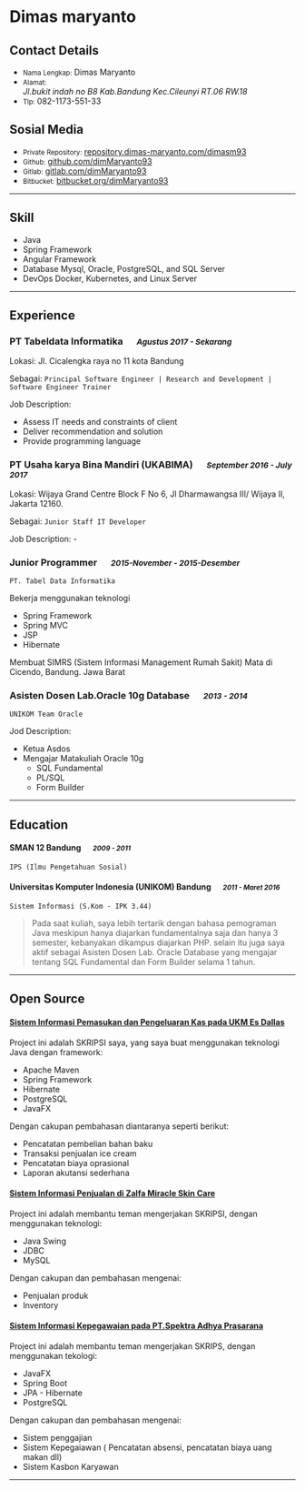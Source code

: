 # Dimas maryanto

## Contact Details

* <small>Nama Lengkap:</small> Dimas Maryanto
* <small>Alamat:</small> <address>Jl.bukit indah no B8 Kab.Bandung Kec.Cileunyi RT.06 RW.18</address>
* <small>Tlp:</small> 082-1173-551-33


## Sosial Media

* <small>Private Repository:</small> <a href="http://repository.dimas-maryanto.com/dimasm93" target="_blank">repository.dimas-maryanto.com/dimasm93</a>
* <small>Github:</small> <a href="https://github.com/dimmaryanto93" target="_blank">github.com/dimMaryanto93</a>
* <small>Gitlab:</small> <a href="https://gitlab.com/dimmaryanto93" target="_blank">gitlab.com/dimMaryanto93</a>
* <small>Bitbucket:</small> <a href="https://bitbucket.org/dimMaryanto93/" target="_blank">bitbucket.org/dimMaryanto93</a>

---

## Skill

* Java
* Spring Framework
* Angular Framework
* Database Mysql, Oracle, PostgreSQL, and SQL Server
* DevOps Docker, Kubernetes, and Linux Server

---

## Experience

### PT Tabeldata Informatika &emsp; <small>*Agustus 2017 - Sekarang*</small>

Lokasi: Jl. Cicalengka raya no 11 kota Bandung

Sebagai: `Principal Software Engineer | Research and Development | Software Engineer Trainer`

Job Description: 
- Assess IT needs and constraints of client
- Deliver recommendation and solution
- Provide programming language

### PT Usaha karya Bina Mandiri (UKABIMA) &emsp; <small>*September 2016 - July 2017*</small>

Lokasi: Wijaya Grand Centre Block F No 6, Jl Dharmawangsa III/ Wijaya II, Jakarta 12160.

Sebagai: `Junior Staff IT Developer`

Job Description: -

### Junior Programmer &emsp; <small>*2015-November - 2015-Desember*</small>
`PT. Tabel Data Informatika`

Bekerja menggunakan teknologi

* Spring Framework
* Spring MVC
* JSP
* Hibernate

Membuat SIMRS (Sistem Informasi Management Rumah Sakit) Mata di Cicendo, Bandung. Jawa Barat

### Asisten Dosen Lab.Oracle 10g Database &emsp; <small>*2013 - 2014*</small>
`UNIKOM Team Oracle`

Jod Description:
- Ketua Asdos
- Mengajar Matakuliah Oracle 10g
  - SQL Fundamental
  - PL/SQL
  - Form Builder

---
## Education

#### SMAN 12 Bandung &emsp; <small>*2009 - 2011*</small>
```IPS (Ilmu Pengetahuan Sosial)```

#### Universitas Komputer Indonesia (UNIKOM) Bandung &emsp; <small>*2011 - Maret 2016*</small>

`Sistem Informasi (S.Kom - IPK 3.44)`

> Pada saat kuliah, saya lebih tertarik dengan bahasa pemograman Java meskipun hanya diajarkan fundamentalnya saja dan hanya 3 semester, kebanyakan dikampus diajarkan PHP. selain itu juga saya aktif sebagai Asisten Dosen Lab. Oracle Database yang mengajar tentang SQL Fundamental dan Form Builder selama 1 tahun.

---
## Open Source
#### [Sistem Informasi Pemasukan dan Pengeluaran Kas pada UKM Es Dallas](https://github.com/dimMaryanto93/dalas18-cash-management)

Project ini adalah SKRIPSI saya, yang saya buat menggunakan teknologi Java dengan framework:

* Apache Maven
* Spring Framework
* Hibernate
* PostgreSQL
* JavaFX

Dengan cakupan pembahasan diantaranya seperti berikut:

* Pencatatan pembelian bahan baku
* Transaksi penjualan ice cream
* Pencatatan biaya oprasional
* Laporan akutansi sederhana


#### [Sistem Informasi Penjualan di Zalfa Miracle Skin Care](https://github.com/dimMaryanto93/sipmi-zalfa-miracle-skin-care)

Project ini adalah membantu teman mengerjakan SKRIPSI, dengan menggunakan teknologi:

* Java Swing
* JDBC
* MySQL

Dengan cakupan dan pembahasan mengenai:

* Penjualan produk
* Inventory


#### [Sistem Informasi Kepegawaian pada PT.Spektra Adhya Prasarana](https://github.com/elkahanna/spektra-adhya-prasarana)

Project ini adalah membantu teman mengerjakan SKRIPS, dengan menggunakan tekologi:

* JavaFX
* Spring Boot
* JPA - Hibernate
* PostgreSQL

Dengan cakupan dan pembahasan mengenai:

* Sistem penggajian
* Sistem Kepegaiawan ( Pencatatan absensi, pencatatan biaya uang makan dll)
* Sistem Kasbon Karyawan

---
[avatar]: profile.jpg
[homepage]: http://software.dimmaryanto93.com
[twitter]: https://twitter.com/dimmaryanto93
[twit]: http://cdn-careers.sstatic.net/careers/Img/icon-twitter.png?v=b1bd58ad2034
